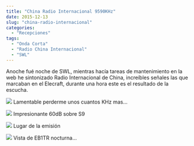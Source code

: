 ```yaml
---
title: "China Radio Internacional 9590KHz"
date: 2015-12-13
slug: "china-radio-internacional"
categories:
  - "Recepciones"
tags:
  - "Onda Corta"
  - "Radio China Internacional"
  - "SWL"
---
```


Anoche fué noche de SWL, mientras hacía tareas de mantenimiento en la web he sintonizado Radio Internacional de China, increíbles señales las que marcaban en el Elecraft, durante una hora este es el resultado de la escucha.

[![](https://www.eb1tr.com/wp-content/uploads/2015/12/IMG_20151213_005445-150x150.jpg)](https://www.eb1tr.com/wp-content/uploads/2015/12/IMG_20151213_005445.jpg)
     Lamentable perderme unos cuantos KHz mas…

[![](https://www.eb1tr.com/wp-content/uploads/2015/12/IMG_20151213_005459-150x150.jpg)](https://www.eb1tr.com/wp-content/uploads/2015/12/IMG_20151213_005459.jpg)
     Impresionante 60dB sobre S9 

[![](https://www.eb1tr.com/wp-content/uploads/2015/12/IMG_20151213_005516-150x150.jpg)](https://www.eb1tr.com/wp-content/uploads/2015/12/IMG_20151213_005516.jpg)
     Lugar de la emisión 

[![](https://www.eb1tr.com/wp-content/uploads/2015/12/PANO_20151213_011159-150x150.jpg)](https://www.eb1tr.com/wp-content/uploads/2015/12/PANO_20151213_011159.jpg)
     Vista de EB1TR nocturna…
  

